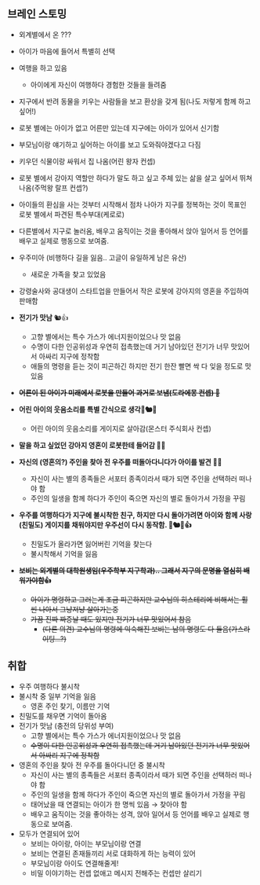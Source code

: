 ## 브레인 스토밍

- 외계별에서 온 ???
- 아이가 마음에 들어서 특별히 선택
- 여행을 하고 있음
    - 아이에게 자신이 여행하다 경험한 것들을 들려줌
- 지구에서 반려 동물을 키우는 사람들을 보고 환상을 갖게 됨(나도 저렇게 함께 하고 싶어!)
- 로봇 별에는 아이가 없고 어른만 있는데 지구에는 아이가 있어서 신기함
- 부모님이랑 얘기하고 싶어하는 아이를 보고 도와줘야겠다고 다짐
- 키우던 식물이랑 싸워서 집 나옴(어린 왕자 컨셉)
- 로봇 별에서 강아지 역할만 하다가 말도 하고 싶고 주체 있는 삶을 살고 싶어서 뛰쳐나옴(주먹왕 랄프 컨셉?)
- 아이들의 환심을 사는 것부터 시작해서 점차 나아가 지구를 정복하는 것이 목표인 로봇 별에서 파견된 특수부대(케로로)
- 다른별에서 지구로 놀러옴, 배우고 움직이는 것을 좋아해서 앉아 일어서 등 언어를 배우고 실제로 행동으로 보여줌.
- 우주미아 (비행하다 길을 잃음.. 고글이 유일하게 남은 유산)
    - 새로운 가족을 찾고 있었음
- 강령술사와 공대생이 스타트업을 만들어서 작은 로봇에 강아지의 영혼을 주입하여 판매함
    

- **전기가 맛남**  🐿️👍
    - 고향 별에서는 특수 가스가 에너지원이었으나 맛 없음
    - 수명이 다한 인공위성과 우연히 접촉했는데 거기 남아있던 전기가 너무 맛있어서 아싸리 지구에 정착함
    - 애들의 명령을 듣는 것이 피곤하긴 하지만 전기 한잔 빨면 싹 다 잊을 정도로 맛있음
- **~~어른이 된 아이가 미래에서 로봇을 만들어 과거로 보냄(도라에몽 컨셉) 🍕~~**
- **어린 아이의 웃음소리를 특별 간식으로 생각🤣🐿️🥕**
    - 어린 아이의 웃음소리를 게이지로 살아감(몬스터 주식회사 컨셉)
- **말을 하고 싶었던 강아지 영혼이 로봇한테 들어감 🍕🤣**
- **자신의 (영혼의?) 주인을 찾아 전 우주를 떠돌아다니다가 아이를 발견  🍕🥕**
    - 자신이 사는 별의 종족들은 서포터 종족이라서 때가 되면 주인을 선택하러 떠나야 함
    - 주인의 일생을 함께 하다가 주인이 죽으면 자신의 별로 돌아가서 가정을 꾸림
- **우주를 여행하다가 지구에 불시착한 친구, 하지만 다시 돌아가려면 아이와 함께 사랑(친밀도) 게이지를 채워야지만 우주선이 다시 동작함. 🥕🐿️🤣👍**
    - 친밀도가 올라가면 잃어버린 기억을 찾는다
    - 불시착해서 기억을 잃음
- **~~보비는 외계별의 대학원생임(우주학부 지구학과).. 그래서 지구의 문명을 열심히 배워가야함👍~~**
    - ~~아이가 명령하고 그러는게 조금 피곤하지만 교수님의 히스테리에 비해서는 훨씬 나아서 그냥저냥 살아가는중~~
    - ~~가끔 진짜 짜증날 때도 있지만 전기가 너무 맛있어서 참음~~
        - ~~(다른 의견) 교수님의 명령에 익숙해진 보비는 남의 명령도 다 들음(가스라이팅…?)~~

## 취합

- 우주 여행하다 불시착
- 불시착 중 일부 기억을 잃음
    - 영혼 주인 찾기, 이름만 기억
- 친밀도를 채우면 기억이 돌아옴
- 전기가 맛남 (충전의 당위성 부여)
    - 고향 별에서는 특수 가스가 에너지원이었으나 맛 없음
    - ~~수명이 다한 인공위성과 우연히 접촉했는데 거기 남아있던 전기가 너무 맛있어서 아싸리 지구에 정착함~~
- 영혼의 주인을 찾아 전 우주를 돌아다니던 중 불시착
    - 자신이 사는 별의 종족들은 서포터 종족이라서 때가 되면 주인을 선택하러 떠나야 함
    - 주인의 일생을 함께 하다가 주인이 죽으면 자신의 별로 돌아가서 가정을 꾸림
    - 태어났을 때 연결되는 아이가 한 명씩 있음 → 찾아야 함
    - 배우고 움직이는 것을 좋아하는 성격, 앉아 일어서 등 언어를 배우고 실제로 행동으로 보여줌.
- 모두가 연결되어 있어
    - 보비는 아이랑, 아이는 부모님이랑 연결
    - 보비는 연결된 존재들끼리 서로 대화하게 하는 능력이 있어
    - 부모님이랑 아이도 연결해줄게!
    - 비밀 이야기하는 컨셉 없애고 메시지 전해주는 컨셉만 살리기

